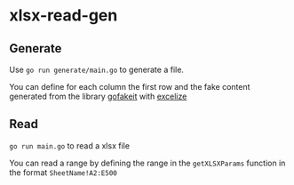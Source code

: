 # xlsx-read-gen
## Generate
Use `go run generate/main.go` to generate a file. 

You can define for each column the first row and the fake content generated from the library [gofakeit](https://github.com/brianvoe/gofakeit) with [excelize](https://github.com/qax-os/excelize)

## Read
`go run main.go` to read a xlsx file

You can read a range by defining the range in the `getXLSXParams` function in the format `SheetName!A2:E500`
